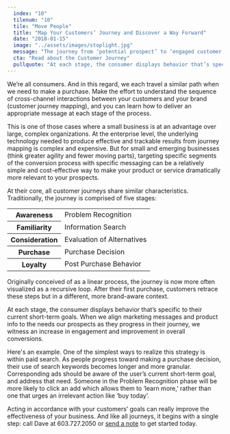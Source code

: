 ```yaml
---
  index: "10"
  tilenum: "10"
  tile: "Move People"
  title: "Map Your Customers’ Journey and Discover a Way Forward"
  date: "2018-01-15"
  image: "../assets/images/stoplight.jpg"
  message: "The journey from ‘potential prospect’ to ‘engaged customer’"
  cta: "Read about the Customer Journey"
  pullquote: "At each stage, the consumer displays behavior that’s specific to their current short-term goals."
---
```


<div>

We’re all consumers. And in this regard, we each travel a similar path when we need to make a purchase. Make the effort to understand the sequence of cross-channel interactions between your customers and your brand (customer journey mapping), and you can learn how to deliver an appropriate message at each stage of the process.

This is one of those cases where a small business is at an advantage over large, complex organizations. At the enterprise level, the underlying technology needed to produce effective and trackable results from journey mapping is complex and expensive. But for small and emerging businesses (think greater agility and fewer moving parts), targeting specific segments of the conversion process with specific messaging can be a relatively simple and cost-effective way to make your product or service dramatically more relevant to your prospects.

At their core, all customer journeys share similar characteristics. Traditionally, the journey is comprised of five stages:

<table>
  <tr>
  	<th>Awareness</th>
    <td>Problem Recognition</td>
  </tr>
  <tr>
  	<th>Familiarity</th>
  	<td>Information Search</td>
  </tr>
  <tr>
  	<th>Consideration</th>
    <td>Evaluation of Alternatives</td>
    </tr>
    <tr>
  	<th>Purchase</th>
    <td>Purchase Decision</td>
  </tr>
  <tr>
    <th>Loyalty</th>
  	<td>Post Purchase Behavior </td>
	</tr>
</table>

Originally conceived of as a linear process, the journey is now more often visualized as a recursive loop. After their first purchase, customers retrace these steps but in a different, more brand-aware context.

At each stage, the consumer displays behavior that’s specific to their current short-term goals. When we align marketing messages and product info to the needs our prospects as they progress in their journey, we witness an increase in engagement and improvement in overall conversions.

Here's an example. One of the simplest ways to realize this strategy is within paid search. As people progress toward making a purchase decision, their use of search keywords becomes longer and more granular. Corresponding ads should be aware of the user’s current short-term goal, and address that need. Someone in the Problem Recognition phase will be more likely to click an add which allows them to ‘learn more,’ rather than one that urges an irrelevant action like ‘buy today’.

Acting in accordance with your customers’ goals can really improve the effectiveness of your business. And like all journeys, it begins with a single step: call Dave at 603.727.2050 or [send a note](https://davelindberg.com/#contact) to get started today.

</div>
